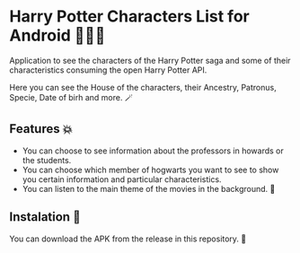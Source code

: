 # Harry Potter Characters List for Android 🧙🏻‍♂️
Application to see the characters of the Harry Potter saga and some of their characteristics consuming the open Harry Potter API.

Here you can see the House of the characters, their Ancestry, Patronus, Specie, Date of birh and more. 🪄

## Features 💥
* You can choose to see information about the professors in howards or the students.
* You can choose which member of hogwarts you want to see to show you certain information and particular characteristics.
* You can listen to the main theme of the movies in the background. 🎵

## Instalation 📖
You can download the APK from the release in this repository. 🫡
